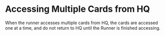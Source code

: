 # Accessing Multiple Cards from HQ

When the runner accesses multiple cards from HQ, the cards are accessed
one at a time, and do not return to HQ until the Runner is finished
accessing.

